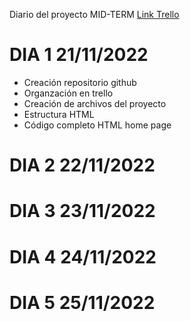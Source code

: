 Diario del proyecto MID-TERM 
[Link Trello]()

# DIA 1 21/11/2022

- Creación repositorio github
- Organzación en trello
- Creación de archivos del proyecto
- Estructura HTML
- Código completo HTML home page

# DIA 2 22/11/2022

# DIA 3 23/11/2022

# DIA 4 24/11/2022

# DIA 5 25/11/2022
